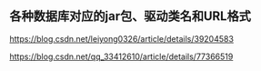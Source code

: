 ## 各种数据库对应的jar包、驱动类名和URL格式
https://blog.csdn.net/leiyong0326/article/details/39204583

https://blog.csdn.net/qq_33412610/article/details/77366519
